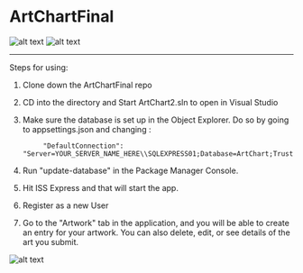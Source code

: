 # ArtChartFinal


![alt text](https://i.imgur.com/xv59Oxp.jpg)
![alt text](https://i.imgur.com/ZkIlyrN.jpg)
<hr>

Steps for using:

1. Clone down the ArtChartFinal repo

2. CD into the directory and Start ArtChart2.sln to open in Visual Studio

3. Make sure the database is set up in the Object Explorer. Do so by going to appsettings.json and changing :  

            "DefaultConnection": "Server=YOUR_SERVER_NAME_HERE\\SQLEXPRESS01;Database=ArtChart;Trusted_Connection=True;"
            
4. Run "update-database" in the Package Manager Console.
            
5. Hit ISS Express and that will start the app.

6. Register as a new User

7. Go to the "Artwork" tab in the application, and you will be able to create an entry for your artwork. You can also delete, edit, or see details of the art you submit.

![alt text](https://i.imgur.com/1GeEYqm.png)

